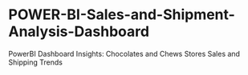 # POWER-BI-Sales-and-Shipment-Analysis-Dashboard
PowerBI Dashboard Insights: Chocolates and Chews Stores Sales and Shipping Trends
